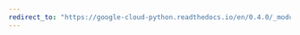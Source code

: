 ```yaml
---
redirect_to: "https://google-cloud-python.readthedocs.io/en/0.4.0/_modules/gcloud/storage/connection.html"
---
```

